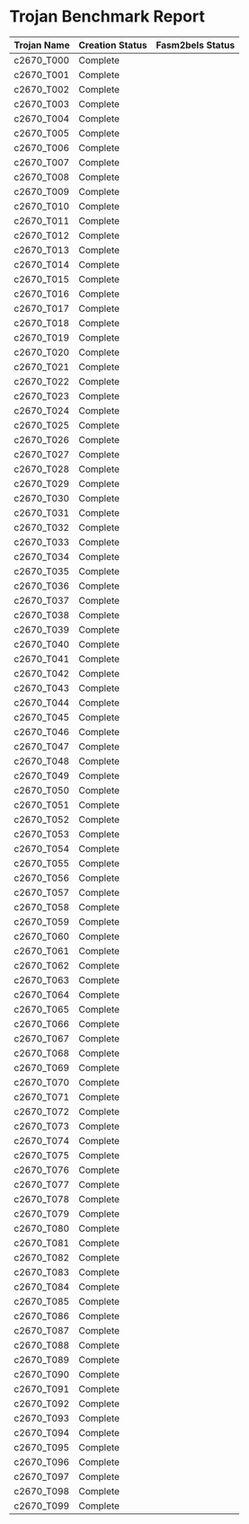 # Trojan Benchmark Report

| Trojan Name | Creation Status | Fasm2bels Status |
| ----------- | --------------- | ---------------- |
| c2670_T000  | Complete        |
| c2670_T001  | Complete        |
| c2670_T002  | Complete        |
| c2670_T003  | Complete        |
| c2670_T004  | Complete        |
| c2670_T005  | Complete        |
| c2670_T006  | Complete        |
| c2670_T007  | Complete        |
| c2670_T008  | Complete        |
| c2670_T009  | Complete        |
| c2670_T010  | Complete        |
| c2670_T011  | Complete        |
| c2670_T012  | Complete        |
| c2670_T013  | Complete        |
| c2670_T014  | Complete        |
| c2670_T015  | Complete        |
| c2670_T016  | Complete        |
| c2670_T017  | Complete        |
| c2670_T018  | Complete        |
| c2670_T019  | Complete        |
| c2670_T020  | Complete        |
| c2670_T021  | Complete        |
| c2670_T022  | Complete        |
| c2670_T023  | Complete        |
| c2670_T024  | Complete        |
| c2670_T025  | Complete        |
| c2670_T026  | Complete        |
| c2670_T027  | Complete        |
| c2670_T028  | Complete        |
| c2670_T029  | Complete        |
| c2670_T030  | Complete        |
| c2670_T031  | Complete        |
| c2670_T032  | Complete        |
| c2670_T033  | Complete        |
| c2670_T034  | Complete        |
| c2670_T035  | Complete        |
| c2670_T036  | Complete        |
| c2670_T037  | Complete        |
| c2670_T038  | Complete        |
| c2670_T039  | Complete        |
| c2670_T040  | Complete        |
| c2670_T041  | Complete        |
| c2670_T042  | Complete        |
| c2670_T043  | Complete        |
| c2670_T044  | Complete        |
| c2670_T045  | Complete        |
| c2670_T046  | Complete        |
| c2670_T047  | Complete        |
| c2670_T048  | Complete        |
| c2670_T049  | Complete        |
| c2670_T050  | Complete        |
| c2670_T051  | Complete        |
| c2670_T052  | Complete        |
| c2670_T053  | Complete        |
| c2670_T054  | Complete        |
| c2670_T055  | Complete        |
| c2670_T056  | Complete        |
| c2670_T057  | Complete        |
| c2670_T058  | Complete        |
| c2670_T059  | Complete        |
| c2670_T060  | Complete        |
| c2670_T061  | Complete        |
| c2670_T062  | Complete        |
| c2670_T063  | Complete        |
| c2670_T064  | Complete        |
| c2670_T065  | Complete        |
| c2670_T066  | Complete        |
| c2670_T067  | Complete        |
| c2670_T068  | Complete        |
| c2670_T069  | Complete        |
| c2670_T070  | Complete        |
| c2670_T071  | Complete        |
| c2670_T072  | Complete        |
| c2670_T073  | Complete        |
| c2670_T074  | Complete        |
| c2670_T075  | Complete        |
| c2670_T076  | Complete        |
| c2670_T077  | Complete        |
| c2670_T078  | Complete        |
| c2670_T079  | Complete        |
| c2670_T080  | Complete        |
| c2670_T081  | Complete        |
| c2670_T082  | Complete        |
| c2670_T083  | Complete        |
| c2670_T084  | Complete        |
| c2670_T085  | Complete        |
| c2670_T086  | Complete        |
| c2670_T087  | Complete        |
| c2670_T088  | Complete        |
| c2670_T089  | Complete        |
| c2670_T090  | Complete        |
| c2670_T091  | Complete        |
| c2670_T092  | Complete        |
| c2670_T093  | Complete        |
| c2670_T094  | Complete        |
| c2670_T095  | Complete        |
| c2670_T096  | Complete        |
| c2670_T097  | Complete        |
| c2670_T098  | Complete        |
| c2670_T099  | Complete        |
